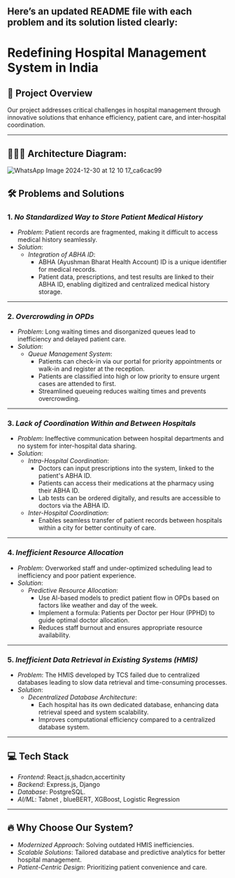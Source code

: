 Here’s an updated README file with each problem and its solution listed clearly:  
---

# Redefining Hospital Management System in India  

## 🚀 Project Overview  
Our project addresses critical challenges in hospital management through innovative solutions that enhance efficiency, patient care, and inter-hospital coordination.  

---

## 🚀🚀🚀 Architecture Diagram:

![WhatsApp Image 2024-12-30 at 12 10 17_ca6cac99](https://github.com/user-attachments/assets/0061687d-5125-414b-af6a-6e98f9245263)


## 🛠 Problems and Solutions  

### 1. *No Standardized Way to Store Patient Medical History*  
- *Problem*: Patient records are fragmented, making it difficult to access medical history seamlessly.  
- *Solution*:  
  - *Integration of ABHA ID*:  
    - ABHA (Ayushman Bharat Health Account) ID is a unique identifier for medical records.  
    - Patient data, prescriptions, and test results are linked to their ABHA ID, enabling digitized and centralized medical history storage.  

---

### 2. *Overcrowding in OPDs*  
- *Problem*: Long waiting times and disorganized queues lead to inefficiency and delayed patient care.  
- *Solution*:  
  - *Queue Management System*:  
    - Patients can check-in via our portal for priority appointments or walk-in and register at the reception.  
    - Patients are classified into high or low priority to ensure urgent cases are attended to first.  
    - Streamlined queueing reduces waiting times and prevents overcrowding.  

---

### 3. *Lack of Coordination Within and Between Hospitals*  
- *Problem*: Ineffective communication between hospital departments and no system for inter-hospital data sharing.  
- *Solution*:  
  - *Intra-Hospital Coordination*:  
    - Doctors can input prescriptions into the system, linked to the patient's ABHA ID.  
    - Patients can access their medications at the pharmacy using their ABHA ID.  
    - Lab tests can be ordered digitally, and results are accessible to doctors via the ABHA ID.  
  - *Inter-Hospital Coordination*:  
    - Enables seamless transfer of patient records between hospitals within a city for better continuity of care.  

---

### 4. *Inefficient Resource Allocation*  
- *Problem*: Overworked staff and under-optimized scheduling lead to inefficiency and poor patient experience.  
- *Solution*:  
  - *Predictive Resource Allocation*:  
    - Use AI-based models to predict patient flow in OPDs based on factors like weather and day of the week.  
    - Implement a formula: Patients per Doctor per Hour (PPHD) to guide optimal doctor allocation.  
    - Reduces staff burnout and ensures appropriate resource availability.  

---

### 5. *Inefficient Data Retrieval in Existing Systems (HMIS)*  
- *Problem*: The HMIS developed by TCS failed due to centralized databases leading to slow data retrieval and time-consuming processes.  
- *Solution*:  
  - *Decentralized Database Architecture*:  
    - Each hospital has its own dedicated database, enhancing data retrieval speed and system scalability.  
    - Improves computational efficiency compared to a centralized database system.  

---

## 💻 Tech Stack  
- *Frontend*: React.js,shadcn,accertinity
- *Backend*: Express.js, Django
- *Database*: PostgreSQL.
- *AI/ML*: Tabnet , blueBERT, XGBoost, Logistic Regression

---

## 🔥 Why Choose Our System?  
- *Modernized Approach*: Solving outdated HMIS inefficiencies.  
- *Scalable Solutions*: Tailored database and predictive analytics for better hospital management.  
- *Patient-Centric Design*: Prioritizing patient convenience and care.  
